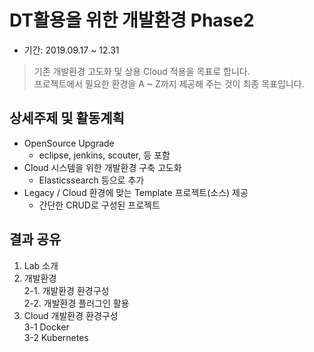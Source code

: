 DT활용을 위한 개발환경 Phase2
=
- 기간: 2019.09.17 ~ 12.31
> 기존 개발환경 고도화 및 상용 Cloud 적용을 목표로 합니다.   
프로젝트에서 필요한 환경을 A ~ Z까지 제공해 주는 것이 최종 목표입니다.

상세주제 및 활동계획
-
- OpenSource Upgrade
    * eclipse, jenkins, scouter, 등 포함
- Cloud 시스템을 위한 개발환경 구축 고도화
    * Elasticssearch 등으로 추가
- Legacy / Cloud 환경에 맞는 Template 프로젝트(소스) 제공
    * 간단한 CRUD로 구성된 프로젝트
    
결과 공유
-
1. Lab 소개   
2. 개발환경   
2-1. 개발환경 환경구성   
2-2. 개발환경 플러그인 활용   
3. Cloud 개발환경 환경구성   
3-1 Docker   
3-2 Kubernetes   
